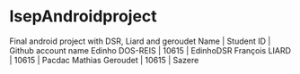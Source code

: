 # IsepAndroidproject
Final android project with DSR, Liard and geroudet
Name | Student ID | Github account name
Edinho DOS-REIS | 10615 | EdinhoDSR
François LIARD | 10615 | Pacdac
Mathias Geroudet | 10615 | Sazere
